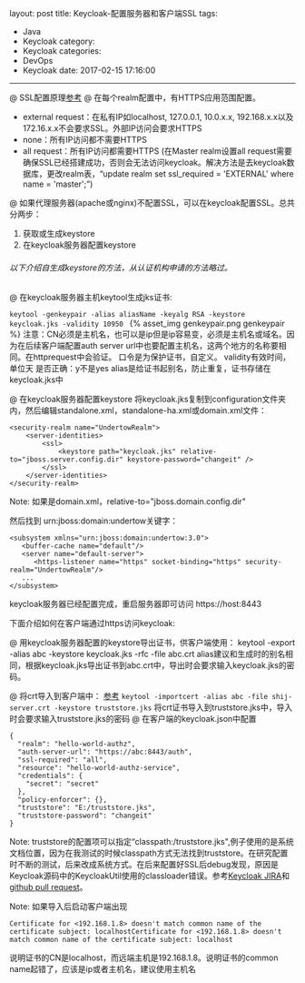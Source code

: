 layout: post
title: Keycloak-配置服务器和客户端SSL
tags:
  - Java
  - Keycloak
category:
  - Keycloak
categories:
  - DevOps
  - Keycloak
date: 2017-02-15 17:16:00
---
@ SSL配置原理[参考](https://docs.oracle.com/cd/E54932_01/doc.705/e54936/cssg_create_ssl_cert.htm)
@ 在每个realm配置中，有HTTPS应用范围配置。

* external request：在私有IP如localhost, 127.0.0.1, 10.0.x.x, 192.168.x.x以及172.16.x.x不会要求SSL。外部IP访问会要求HTTPS
* none：所有IP访问都不需要HTTPS
* all request：所有IP访问都需要HTTPS (在Master realm设置all request需要确保SSL已经搭建成功，否则会无法访问keycloak。解决方法是去keycloak数据库，更改realm表，“update realm set ssl_required = 'EXTERNAL' where name = 'master';”)

@ 如果代理服务器(apache或nginx)不配置SSL，可以在keycloak配置SSL。总共分两步：

1. 获取或生成keystore
2. 在keycloak服务器配置keystore

###### 以下介绍自生成keystore的方法，从认证机构申请的方法略过。
@ 在keycloak服务器主机keytool生成jks证书:

`keytool -genkeypair -alias aliasName -keyalg RSA -keystore keycloak.jks -validity 10950
`
{% asset_img genkeypair.png genkeypair %}
注意：CN必须是主机名，也可以是ip但是ip容易变，必须是主机名或域名。因为在后续客户端配置auth server url中也要配置主机名，这两个地方的名称要相同。在httprequest中会验证。
口令是为保护证书，自定义。
validity有效时间，单位天
是否正确：y不是yes
alias是给证书起别名，防止重复，证书存储在keycloak.jks中

@ 在keycloak服务器配置keystore
 将keycloak.jks复制到configuration文件夹内，然后编辑standalone.xml，standalone-ha.xml或domain.xml文件：
```
<security-realm name="UndertowRealm">
    <server-identities>
        <ssl>
            <keystore path="keycloak.jks" relative-to="jboss.server.config.dir" keystore-password="changeit" />
        </ssl>
    </server-identities>
</security-realm>
```
Note: 如果是domain.xml，relative-to="jboss.domain.config.dir"

然后找到 urn:jboss:domain:undertow关键字：
```
<subsystem xmlns="urn:jboss:domain:undertow:3.0">
   <buffer-cache name="default"/>
   <server name="default-server">
      <https-listener name="https" socket-binding="https" security-realm="UndertowRealm"/>
   ...
</subsystem>
```
keycloak服务器已经配置完成，重启服务器即可访问
https://host:8443


下面介绍如何在客户端通过https访问keycloak: 

@ 用keycloak服务器配置的keystore导出证书，供客户端使用：
keytool -export -alias abc -keystore keycloak.jks -rfc -file abc.crt
alias建议和生成时的别名相同，根据keycloak.jks导出证书到abc.crt中，导出时会要求输入keycloak.jks的密码。

@ 将crt导入到客户端中：
[参考](https://docs.oracle.com/javase/tutorial/security/toolfilex/rstep1.html)
`
keytool -importcert -alias abc -file shij-server.crt -keystore truststore.jks
`
将crt证书导入到truststore.jks中，导入时会要求输入truststore.jks的密码
@ 在客户端的keycloak.json中配置
```
{
  "realm": "hello-world-authz",
  "auth-server-url": "https://abc:8443/auth",
  "ssl-required": "all",
  "resource": "hello-world-authz-service",
  "credentials": {
    "secret": "secret"
  },
  "policy-enforcer": {},
  "truststore": "E:/truststore.jks",
  "truststore-password": "changeit"
}
```
Note: truststore的配置项可以指定“classpath:/truststore.jks",例子使用的是系统文档位置，因为在我测试的时候classpath方式无法找到truststore。在研究配置时不断的测试，后来改成系统方式。在后来配置好SSL后debug发现，原因是Keycloak源码中的KeycloakUtil使用的classloader错误。参考[Keycloak JIRA](https://issues.jboss.org/browse/KEYCLOAK-4427)和[github pull request](https://github.com/keycloak/keycloak/pull/3867)。

Note: 如果导入后启动客户端出现 
```
Certificate for <192.168.1.8> doesn't match common name of the certificate subject: localhostCertificate for <192.168.1.8> doesn't match common name of the certificate subject: localhost
```
说明证书的CN是localhost，而远端主机是192.168.1.8。说明证书的common name起错了，应该是ip或者主机名，建议使用主机名
